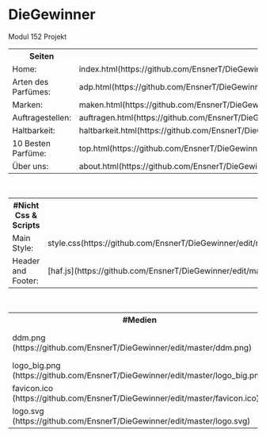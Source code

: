 # DieGewinner
Modul 152 Projekt


<table>

<th>Seiten</th>
<tr><td>Home:                    </td><td>index.html(https://github.com/EnsnerT/DieGewinner/edit/master/index.html)            </td></tr>
<tr><td>Arten des Parfümes:      </td><td>adp.html(https://github.com/EnsnerT/DieGewinner/edit/master/adp.html)                </td></tr>
<tr><td>Marken:                  </td><td>maken.html(https://github.com/EnsnerT/DieGewinner/edit/master/marken.html)           </td></tr>
<tr><td>Auftragestellen:         </td><td>auftragen.html(https://github.com/EnsnerT/DieGewinner/edit/master/auftragen.html)    </td></tr>
<tr><td>Haltbarkeit:             </td><td>haltbarkeit.html(https://github.com/EnsnerT/DieGewinner/edit/master/haltbarkeit.html)</td></tr>
<tr><td>10 Besten Parfüme:       </td><td>top.html(https://github.com/EnsnerT/DieGewinner/edit/master/top.html)                </td></tr>
<tr><td>Über uns:                </td><td>about.html(https://github.com/EnsnerT/DieGewinner/edit/master/about.html)            </td></tr>
</table>
<br>


<table>
<th>#Nicht Css & Scripts</th>

<tr><td>Main Style:              </td><td>style.css(https://github.com/EnsnerT/DieGewinner/edit/master/style.css)  </td></tr>
<tr><td>Header and Footer:       </td><td>[haf.js](https://github.com/EnsnerT/DieGewinner/edit/master/haf.js)        </td></tr>
</table>
<br>


<table>
<th>#Medien</th>
<tr><td>ddm.png                (https://github.com/EnsnerT/DieGewinner/edit/master/ddm.png)      </td><td>Parfüm des Monats    </td></tr>
<tr><td>logo_big.png           (https://github.com/EnsnerT/DieGewinner/edit/master/logo_big.png) </td><td>Groses Logo(alt)     </td></tr>
<tr><td>favicon.ico            (https://github.com/EnsnerT/DieGewinner/edit/master/favicon.ico)  </td><td>Favicon              </td></tr>
<tr><td>logo.svg               (https://github.com/EnsnerT/DieGewinner/edit/master/logo.svg)     </td><td>Vector Logo          </td></tr>
</table>

